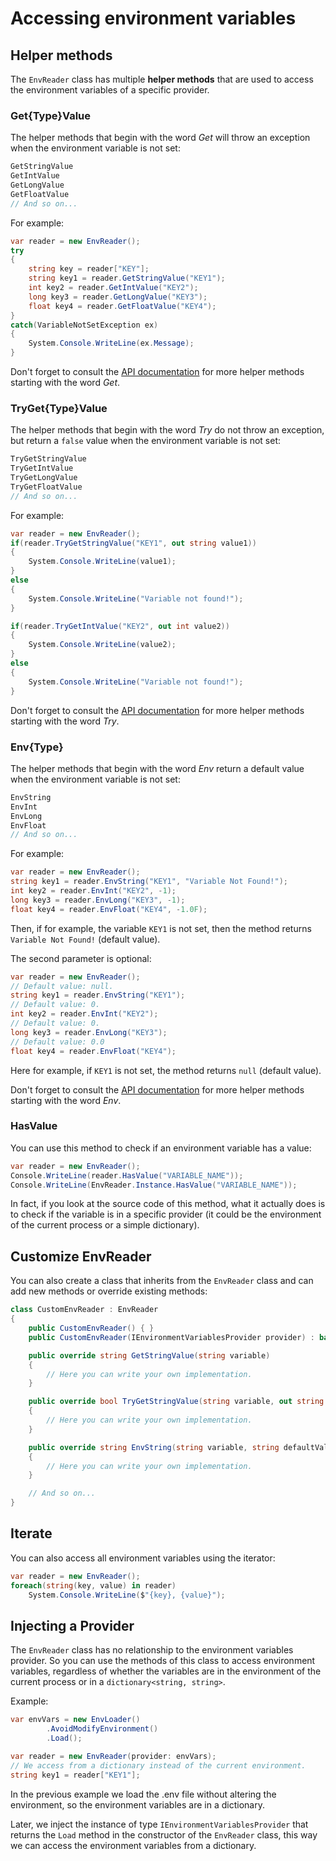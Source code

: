# Accessing environment variables

## Helper methods

The `EnvReader` class has multiple **helper methods** that are used to access the environment variables of a specific provider.

### Get{Type}Value

The helper methods that begin with the word *Get* will throw an exception when the environment variable is not set:
```cs
GetStringValue
GetIntValue
GetLongValue
GetFloatValue
// And so on...
```
For example:
```cs
var reader = new EnvReader();
try
{
    string key = reader["KEY"];
    string key1 = reader.GetStringValue("KEY1");
    int key2 = reader.GetIntValue("KEY2");
    long key3 = reader.GetLongValue("KEY3");
    float key4 = reader.GetFloatValue("KEY4");
}
catch(VariableNotSetException ex)
{
    System.Console.WriteLine(ex.Message);
}
```
Don't forget to consult the [API documentation](xref:DotEnv.Core.EnvReader.GetBoolValue(System.String)) for more helper methods starting with the word *Get*.

### TryGet{Type}Value

The helper methods that begin with the word *Try* do not throw an exception, but return a `false` value when the environment variable is not set:
```cs
TryGetStringValue
TryGetIntValue
TryGetLongValue
TryGetFloatValue
// And so on...
```

For example:
```cs
var reader = new EnvReader();
if(reader.TryGetStringValue("KEY1", out string value1))
{
    System.Console.WriteLine(value1);
}
else 
{
    System.Console.WriteLine("Variable not found!");
}

if(reader.TryGetIntValue("KEY2", out int value2))
{
    System.Console.WriteLine(value2);
}
else 
{
    System.Console.WriteLine("Variable not found!");
}
```
Don't forget to consult the [API documentation](xref:DotEnv.Core.EnvReader.TryGetBoolValue(System.String,System.Boolean@)) for more helper methods starting with the word *Try*.

### Env{Type}

The helper methods that begin with the word *Env* return a default value when the environment variable is not set:
```cs
EnvString
EnvInt
EnvLong
EnvFloat
// And so on...
```

For example:
```cs
var reader = new EnvReader();
string key1 = reader.EnvString("KEY1", "Variable Not Found!");
int key2 = reader.EnvInt("KEY2", -1);
long key3 = reader.EnvLong("KEY3", -1);
float key4 = reader.EnvFloat("KEY4", -1.0F);
```
Then, if for example, the variable `KEY1` is not set, then the method returns `Variable Not Found!` (default value).

The second parameter is optional:
```cs
var reader = new EnvReader();
// Default value: null.
string key1 = reader.EnvString("KEY1");
// Default value: 0.
int key2 = reader.EnvInt("KEY2");
// Default value: 0.
long key3 = reader.EnvLong("KEY3");
// Default value: 0.0
float key4 = reader.EnvFloat("KEY4");
```
Here for example, if `KEY1` is not set, the method returns `null` (default value).

Don't forget to consult the [API documentation](xref:DotEnv.Core.EnvReader.EnvBool(System.String,System.Boolean)) for more helper methods starting with the word *Env*.

### HasValue

You can use this method to check if an environment variable has a value:
```cs
var reader = new EnvReader();
Console.WriteLine(reader.HasValue("VARIABLE_NAME")); 
Console.WriteLine(EnvReader.Instance.HasValue("VARIABLE_NAME"));
```

In fact, if you look at the source code of this method, what it actually does is to check if the variable is in a specific provider (it could be the environment of the current process or a simple dictionary).

## Customize EnvReader

You can also create a class that inherits from the `EnvReader` class and can add new methods or override existing methods:
```cs
class CustomEnvReader : EnvReader
{
    public CustomEnvReader() { }
    public CustomEnvReader(IEnvironmentVariablesProvider provider) : base(provider) { }

    public override string GetStringValue(string variable)
    {
        // Here you can write your own implementation.
    }

    public override bool TryGetStringValue(string variable, out string value)
    {
        // Here you can write your own implementation.
    }

    public override string EnvString(string variable, string defaultValue = default)
    {
        // Here you can write your own implementation.
    }

    // And so on...
}
```

## Iterate

You can also access all environment variables using the iterator:
```cs
var reader = new EnvReader();
foreach(string(key, value) in reader)
    System.Console.WriteLine($"{key}, {value}");
```

## Injecting a Provider

The `EnvReader` class has no relationship to the environment variables provider. So you can use the methods of this class to access environment variables, regardless of whether the variables are in the environment of the current process or in a `dictionary<string, string>`.

Example:
```cs
var envVars = new EnvLoader()
        .AvoidModifyEnvironment()
        .Load();

var reader = new EnvReader(provider: envVars);
// We access from a dictionary instead of the current environment.
string key1 = reader["KEY1"]; 
```
In the previous example we load the .env file without altering the environment, so the environment variables are in a dictionary.

Later, we inject the instance of type `IEnvironmentVariablesProvider` that returns the `Load` method in the constructor of the `EnvReader` class, this way we can access the environment variables from a dictionary.
